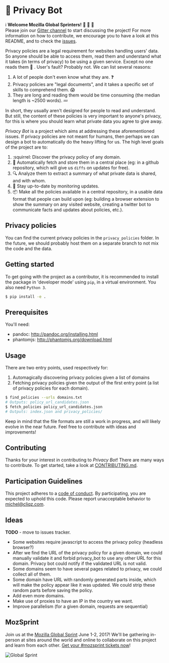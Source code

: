 # :balloon: Privacy Bot

:information_source: **Welcome Mozilla Global Sprinters!** :wave: :tada: :confetti_ball:  
Please join our [Gitter channel](https://gitter.im/munich-cliqz/Lobby) to start discussing the project! For more information on how to contribute, we encourage you to have a look at this README, and to check the [issues](https://github.com/cliqz-oss/privacy-bot/issues).


Privacy policies are a legal requirement for websites handling users' data. So anyone should be able to access them, read them and understand what it takes (in terms of privacy) to be using a given service. Except no one reads them  :see_no_evil: . User's fault? Probably not. We can list several reasons:

1. A lot of people don't even know what they are.  :question:
2. Privacy policies are "legal documents", and it takes a specific set of skills to comprehend them. :scream:
3. They are long and reading them would be time consuming (the median length is ~2500 words).  :zzz:

In short, they usually aren't designed for people to read and understand. But still, the content of these policies is very important to anyone's privacy, for this is where you should learn what private data you agree to give away.

*Privacy Bot* is a project which aims at addressing these aforementioned issues. If privacy policies are not meant for humans, then perhaps we can design a bot to automatically do the heavy lifting for us. The high level goals of the project are to:

1. :squirrel: Discover the privacy policy of any domain.
2. :floppy_disk: Automatically fetch and store them in a central place (eg: in a github repository, which will give us `diffs` on updates for free).
3.  :mag: Analyze them to extract a summary of what private data is shared, and with whom.
4. :eyes: Stay up-to-date by monitoring updates.
5. :package: Make all the policies available in a central repository, in a usable data format that people can build upon (eg: building a browser extension to show the summary on any visited website, creating a twitter bot to communicate facts and updates about policies, etc.).

## Privacy policies

You can find the current privacy policies in the `privacy_policies` folder. In
the future, we should probably host them on a separate branch to not mix the
code and the data.

## Getting started

To get going with the project as a contributor, it is recommended to install the
package in 'developer mode' using `pip`, in a virtual environment. You also need
`Python 3`.

```sh
$ pip install -e .
```
## Prerequisites
You'll need:
- pandoc: http://pandoc.org/installing.html
- phantomjs: http://phantomjs.org/download.html

## Usage
There are two entry points, used respectively for:
1. Automagically discovering privacy policies given a list of domains
2. Fetching privacy policies given the output of the first entry point (a list of
   privacy policies for each domain).

```sh
$ find_policies --urls domains.txt
# Outputs: policy_url_candidates.json
$ fetch_policies policy_url_candidates.json
# Outputs: index.json and privacy_policies/
```

Keep in mind that the file formats are still a work in progress, and will likely
evolve in the near future. Feel free to contribute with ideas and improvements!

## Contributing

Thanks for your interest in contributing to *Privacy Bot*! There are many ways to contribute. To get started, take a look at [CONTRIBUTING.md](CONTRIBUTING.md).

## Participation Guidelines

This project adheres to a [code of conduct](CODE_OF_CONDUCT.md). By participating, you are expected to uphold this code. Please report unacceptable behavior to [michel@cliqz.com](mailto:michel@cliqz.com).

## Ideas

**TODO** - move to issues tracker.

* Some websites require javascript to access the privacy policy (headless
  browser?)
* After we find the URL of the privacy policy for a given domain, we could
  manually validate it and forbid privacy_bot to use any other URL for this
  domain. Privacy bot could notify if the validated URL is not valid.
* Some domains seem to have several pages related to privacy, we could collect
  all of them.
* Some domain have URL with randomly generated parts inside, which will make
  the policy appear like it was updated. We could strip these random parts before
  saving the policy.
* Add even more domains.
* Make use of proxies to have an IP in the country we want.
* Improve parallelism (for a given domain, requests are sequential)

## MozSprint

Join us at the [Mozilla Global Sprint](http://mozilla.github.io/global-sprint/) June 1-2, 2017! We'll be gathering in-person at sites around the world and online to collaborate on this project and learn from each other. [Get your #mozsprint tickets now](http://mozilla.github.io/global-sprint/)!

![Global Sprint](https://cloud.githubusercontent.com/assets/617994/24632585/b2b07dcc-1892-11e7-91cf-f9e473187cf7.png)
